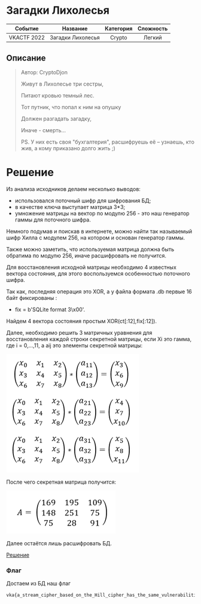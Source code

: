 # Загадки Лихолесья

|   Cобытие   | Название | Категория | Сложность |
| :---------: | :------: | :-------: | :-------: |
| VKACTF 2022 |  Загадки Лихолесья  |  Crypto  |  Легкий  |

## Описание

>Автор: CryptoDjon
>
>Живут в Лихолесье три сестры,
>
>Питают кровью темный лес.
>
>Тот путник, что попал к ним на опушку
>
>Должен разгадать загадку,
>
>Иначе - смерть…
>
>PS. У них есть своя "бухгалтерия", расшифруешь её – узнаешь, кто жив, а кому приказано долго жить ;)

# Решение

Из анализа исходников делаем несколько выводов: 
- использовался поточный шифр для шифрования БД;
- в качестве ключа выступает матрица 3*3;
- умножение матрицы на вектор по модулю 256 - это наш генератор гаммы для поточного шифра.

Немного подумав и поискав в интернете, можно найти так называемый шифр Хилла с модулем 256, на котором и основан генератор гаммы. 

Также можно заметить, что используемая матрица должна быть обратима по модулю 256, иначе расшифровать не получится.

Для восстановления исходной матрицы необходимо 4 известных вектора состояния, для этого воспользуемся особенностью поточного шифра.

Так как, последняя операция это XOR, а у файла формата .db первые 16 байт фиксированы : 
- fix = b'SQLite format 3\x00'. 

Найдем 4 вектора состояния простым XOR(ct[:12],fix[:12]).

Далее, необходимо решить 3 матричных уравнения для восстановления каждой строки секретной матрицы, если Xi это гамма, где i = 0,...,11, а aij это элементы секретной матрицы: 

![](img/solve_matr.PNG)

После чего секретная матрица получится: 

![](img/Matr.PNG)

Далее остаётся лишь расшифровать БД.

[Решение](solve.sage)
### Флаг

Достаем из БД наш флаг
```
vka{a_stream_cipher_based_on_the_Hill_cipher_has_the_same_vulnerabilities}
```